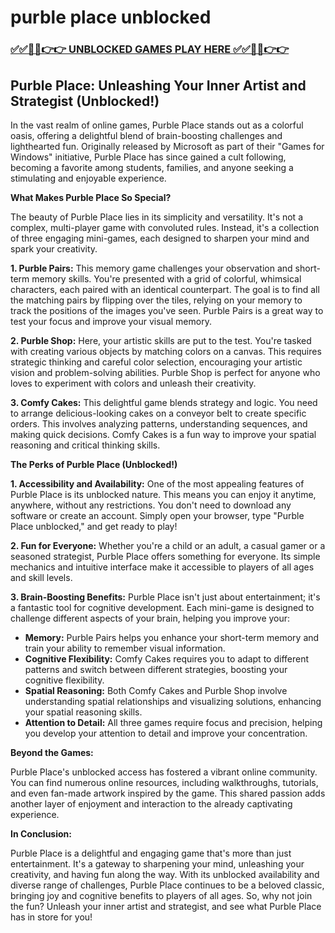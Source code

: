 # purble place unblocked

### [✅✅🔴🔴👉👉 UNBLOCKED GAMES PLAY HERE ✅✅🔴🔴👉👉](https://topstoryindia.com)

## Purble Place: Unleashing Your Inner Artist and Strategist (Unblocked!)

In the vast realm of online games, Purble Place stands out as a colorful oasis, offering a delightful blend of brain-boosting challenges and lighthearted fun.  Originally released by Microsoft as part of their "Games for Windows" initiative, Purble Place has since gained a cult following, becoming a favorite among students, families, and anyone seeking a stimulating and enjoyable experience.

**What Makes Purble Place So Special?**

The beauty of Purble Place lies in its simplicity and versatility. It's not a complex, multi-player game with convoluted rules. Instead, it's a collection of three engaging mini-games, each designed to sharpen your mind and spark your creativity.

**1. Purble Pairs:** This memory game challenges your observation and short-term memory skills. You're presented with a grid of colorful, whimsical characters, each paired with an identical counterpart. The goal is to find all the matching pairs by flipping over the tiles, relying on your memory to track the positions of the images you've seen. Purble Pairs is a great way to test your focus and improve your visual memory.

**2. Purble Shop:**  Here, your artistic skills are put to the test. You're tasked with creating various objects by matching colors on a canvas. This requires strategic thinking and careful color selection, encouraging your artistic vision and problem-solving abilities. Purble Shop is perfect for anyone who loves to experiment with colors and unleash their creativity.

**3. Comfy Cakes:** This delightful game blends strategy and logic. You need to arrange delicious-looking cakes on a conveyor belt to create specific orders. This involves analyzing patterns, understanding sequences, and making quick decisions. Comfy Cakes is a fun way to improve your spatial reasoning and critical thinking skills.

**The Perks of Purble Place (Unblocked!)**

**1. Accessibility and Availability:**  One of the most appealing features of Purble Place is its unblocked nature. This means you can enjoy it anytime, anywhere, without any restrictions. You don't need to download any software or create an account. Simply open your browser, type "Purble Place unblocked," and get ready to play! 

**2. Fun for Everyone:** Whether you're a child or an adult, a casual gamer or a seasoned strategist, Purble Place offers something for everyone. Its simple mechanics and intuitive interface make it accessible to players of all ages and skill levels.

**3. Brain-Boosting Benefits:** Purble Place isn't just about entertainment; it's a fantastic tool for cognitive development. Each mini-game is designed to challenge different aspects of your brain, helping you improve your:

* **Memory:** Purble Pairs helps you enhance your short-term memory and train your ability to remember visual information.
* **Cognitive Flexibility:** Comfy Cakes requires you to adapt to different patterns and switch between different strategies, boosting your cognitive flexibility.
* **Spatial Reasoning:** Both Comfy Cakes and Purble Shop involve understanding spatial relationships and visualizing solutions, enhancing your spatial reasoning skills.
* **Attention to Detail:** All three games require focus and precision, helping you develop your attention to detail and improve your concentration.

**Beyond the Games:**

Purble Place's unblocked access has fostered a vibrant online community. You can find numerous online resources, including walkthroughs, tutorials, and even fan-made artwork inspired by the game. This shared passion adds another layer of enjoyment and interaction to the already captivating experience.

**In Conclusion:**

Purble Place is a delightful and engaging game that's more than just entertainment. It's a gateway to sharpening your mind, unleashing your creativity, and having fun along the way.  With its unblocked availability and diverse range of challenges, Purble Place continues to be a beloved classic, bringing joy and cognitive benefits to players of all ages. So, why not join the fun?  Unleash your inner artist and strategist, and see what Purble Place has in store for you! 
